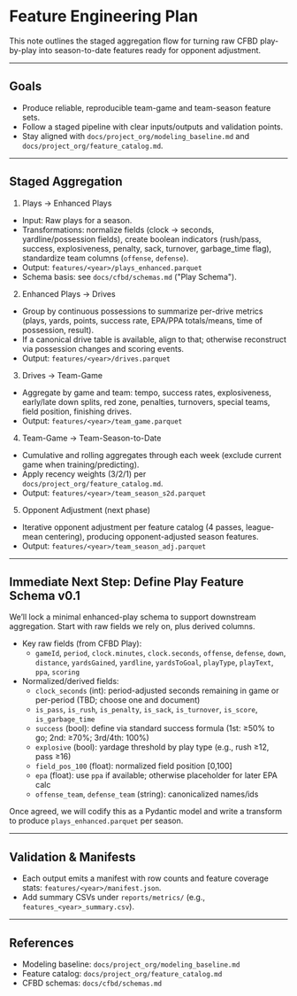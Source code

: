 # Feature Engineering Plan

This note outlines the staged aggregation flow for turning raw CFBD play-by-play into
season-to-date features ready for opponent adjustment.

---

## Goals

- Produce reliable, reproducible team-game and team-season feature sets.
- Follow a staged pipeline with clear inputs/outputs and validation points.
- Stay aligned with `docs/project_org/modeling_baseline.md` and `docs/project_org/feature_catalog.md`.

---

## Staged Aggregation

1) Plays → Enhanced Plays

- Input: Raw plays for a season.
- Transformations: normalize fields (clock → seconds, yardline/possession fields), create boolean
  indicators (rush/pass, success, explosiveness, penalty, sack, turnover, garbage_time flag),
  standardize team columns (`offense`, `defense`).
- Output: `features/<year>/plays_enhanced.parquet`
- Schema basis: see `docs/cfbd/schemas.md` ("Play Schema").

2) Enhanced Plays → Drives

- Group by continuous possessions to summarize per-drive metrics (plays, yards, points, success
  rate, EPA/PPA totals/means, time of possession, result).
- If a canonical drive table is available, align to that; otherwise reconstruct via possession
  changes and scoring events.
- Output: `features/<year>/drives.parquet`

3) Drives → Team-Game

- Aggregate by game and team: tempo, success rates, explosiveness, early/late down splits,
  red zone, penalties, turnovers, special teams, field position, finishing drives.
- Output: `features/<year>/team_game.parquet`

4) Team-Game → Team-Season-to-Date

- Cumulative and rolling aggregates through each week (exclude current game when training/predicting).
- Apply recency weights (3/2/1) per `docs/project_org/feature_catalog.md`.
- Output: `features/<year>/team_season_s2d.parquet`

5) Opponent Adjustment (next phase)

- Iterative opponent adjustment per feature catalog (4 passes, league-mean centering), producing
   opponent-adjusted season features.
- Output: `features/<year>/team_season_adj.parquet`

---

## Immediate Next Step: Define Play Feature Schema v0.1

We’ll lock a minimal enhanced-play schema to support downstream aggregation. Start with raw fields
we rely on, plus derived columns.

- Key raw fields (from CFBD Play):
  - `gameId`, `period`, `clock.minutes`, `clock.seconds`, `offense`, `defense`, `down`, `distance`,
  `yardsGained`, `yardline`, `yardsToGoal`, `playType`, `playText`, `ppa`, `scoring`
- Normalized/derived fields:
  - `clock_seconds` (int): period-adjusted seconds remaining in game or per-period (TBD; choose one
  and document)
  - `is_pass`, `is_rush`, `is_penalty`, `is_sack`, `is_turnover`, `is_score`, `is_garbage_time`
  - `success` (bool): define via standard success formula (1st: ≥50% to go; 2nd: ≥70%; 3rd/4th: 100%)
  - `explosive` (bool): yardage threshold by play type (e.g., rush ≥12, pass ≥16)
  - `field_pos_100` (float): normalized field position [0,100]
  - `epa` (float): use `ppa` if available; otherwise placeholder for later EPA calc
  - `offense_team`, `defense_team` (string): canonicalized names/ids

Once agreed, we will codify this as a Pydantic model and write a transform to produce
`plays_enhanced.parquet` per season.

---

## Validation & Manifests

- Each output emits a manifest with row counts and feature coverage stats: `features/<year>/manifest.json`.
- Add summary CSVs under `reports/metrics/` (e.g., `features_<year>_summary.csv`).

---

## References

- Modeling baseline: `docs/project_org/modeling_baseline.md`
- Feature catalog: `docs/project_org/feature_catalog.md`
- CFBD schemas: `docs/cfbd/schemas.md`
